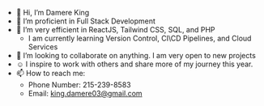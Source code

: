 - 👋 Hi, I’m Damere King
- 👀 I’m proficient in Full Stack Development
- 🌱 I’m very efficient in ReactJS, Tailwind CSS, SQL, and PHP
    - I am currently learning Version Control, CI\CD Pipelines, and Cloud Services
- 💞️ I’m looking to collaborate on anything. I am very open to new projects
- ☺️ I inspire to work with others and share more of my journey this year.
- 📫 How to reach me:
    - Phone Number: 215-239-8583
    - Email: king.damere03@gmail.com

<!---
DaMere03/DaMere03 is a ✨ special ✨ repository because its `README.md` (this file) appears on your GitHub profile.
You can click the Preview link to take a look at your changes.
--->
